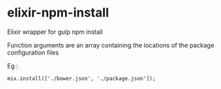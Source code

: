 # elixir-npm-install
Elixir wrapper for gulp npm install

Function arguments are an array containing the locations of the package configuration files

Eg :
~~~~
mix.install(['./bower.json', './package.json']);
~~~~
